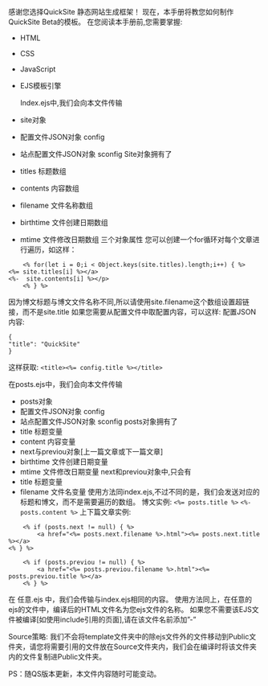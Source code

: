 <!-- 制作属于您自己的QS模板 -->

感谢您选择QuickSite 静态网站生成框架！
现在，本手册将教您如何制作QuickSite Beta的模板。
在您阅读本手册前,您需要掌握:

- HTML

- CSS

- JavaScript

- EJS模板引擎

  Index.ejs中,我们会向本文件传输

- site对象

- 配置文件JSON对象 config

- 站点配置文件JSON对象 sconfig
  Site对象拥有了

- titles 标题数组

- contents 内容数组

- filename 文件名称数组

- birthtime 文件创建日期数组

-	mtime 文件修改日期数组
三个对象属性
您可以创建一个for循环对每个文章进行遍历，如这样：
```
    <% for(let i = 0;i < Object.keys(site.titles).length;i++) { %>
<%= site.titles[i] %></a>
<%-  site.contents[i] %></p>
    <% } %>
```
因为博文标题与博文文件名称不同,所以请使用site.filename这个数组设置超链接，而不是site.title
如果您需要从配置文件中取配置内容，可以这样:
配置JSON内容:

```
{
"title": "QuickSite"
}
```
这样获取:
`<title><%= config.title %></title>`

在posts.ejs中，我们会向本文件传输
- posts对象
- 配置文件JSON对象 config
- 站点配置文件JSON对象 sconfig
posts对象拥有了
- title 标题变量
- content 内容变量
- next与previou对象[上一篇文章或下一篇文章]
- birthtime 文件创建日期变量
- mtime 文件修改日期变量
next和previou对象中,只会有
- title 标题变量
- filename 文件名变量
使用方法同index.ejs,不过不同的是，我们会发送对应的标题和博文，而不是需要遍历的数组。
博文实例:
`<%= posts.title %>`
`<%- posts.content %>`
上下篇文章实例:
```
    <% if (posts.next != null) { %>
        <a href="<%= posts.next.filename %>.html"><%= posts.next.title %></a>
<% } %>

    <% if (posts.previou != null) { %>
        <a href="<%= posts.previou.filename %>.html"><%= posts.previou.title %></a>
    <% } %>
```


在 任意.ejs 中，我们会传输与index.ejs相同的内容。
使用方法同上，在任意的ejs的文件中，编译后的HTML文件名为您ejs文件的名称。
如果您不需要该EJS文件被编译[如使用include引用的页面],请在该文件名前添加”-”

Source策略:
我们不会将template文件夹中的除ejs文件外的文件移动到Public文件夹，请您将需要引用的文件放在Source文件夹内，我们会在编译时将该文件夹内的文件复制进Public文件夹。

PS：随QS版本更新，本文件内容随时可能变动。
	

